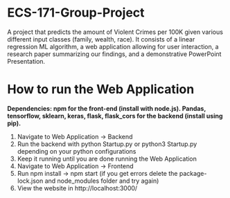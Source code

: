 # ECS-171-Group-Project
A project that predicts the amount of Violent Crimes per 100K given various different input classes (family, wealth, race). It consists of a linear regression ML algorithm, a web application allowing for user interaction, a research paper summarizing our findings, and a demonstrative PowerPoint Presentation.

# How to run the Web Application
**Dependencies: npm for the front-end (install with node.js). Pandas, tensorflow, sklearn, keras, flask, flask_cors for the backend (install using pip).** <br />
1. Navigate to Web Application -> Backend
2. Run the backend with python Startup.py or python3 Startup.py depending on your python configurations
3. Keep it running until you are done running the Web Application
4. Navigate to Web Application -> Frontend
5. Run npm install -> npm start (if you get errors delete the package-lock.json and node_modules folder and try again)
6. View the website in http://localhost:3000/

